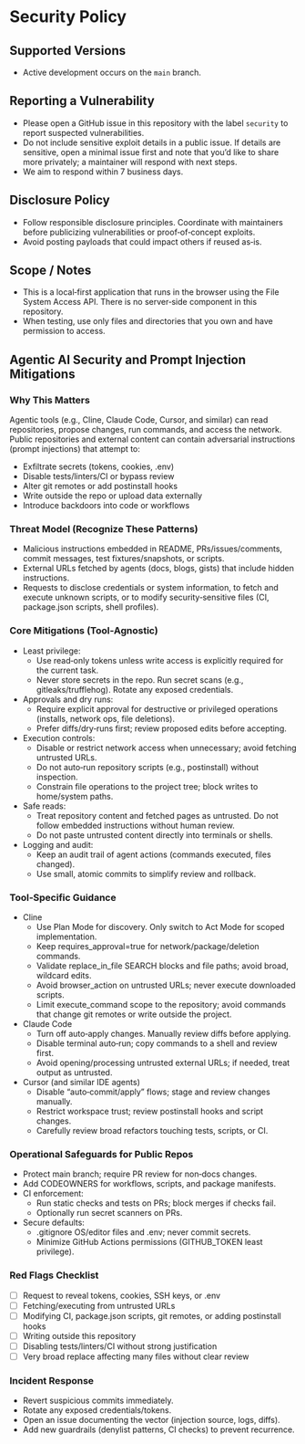 # Security Policy

## Supported Versions
- Active development occurs on the `main` branch.

## Reporting a Vulnerability
- Please open a GitHub issue in this repository with the label `security` to report suspected vulnerabilities.
- Do not include sensitive exploit details in a public issue. If details are sensitive, open a minimal issue first and note that you’d like to share more privately; a maintainer will respond with next steps.
- We aim to respond within 7 business days.

## Disclosure Policy
- Follow responsible disclosure principles. Coordinate with maintainers before publicizing vulnerabilities or proof‑of‑concept exploits.
- Avoid posting payloads that could impact others if reused as‑is.

## Scope / Notes
- This is a local‑first application that runs in the browser using the File System Access API. There is no server‑side component in this repository.
- When testing, use only files and directories that you own and have permission to access.

## Agentic AI Security and Prompt Injection Mitigations

### Why This Matters
Agentic tools (e.g., Cline, Claude Code, Cursor, and similar) can read repositories, propose changes, run commands, and access the network. Public repositories and external content can contain adversarial instructions (prompt injections) that attempt to:
- Exfiltrate secrets (tokens, cookies, .env)
- Disable tests/linters/CI or bypass review
- Alter git remotes or add postinstall hooks
- Write outside the repo or upload data externally
- Introduce backdoors into code or workflows

### Threat Model (Recognize These Patterns)
- Malicious instructions embedded in README, PRs/issues/comments, commit messages, test fixtures/snapshots, or scripts.
- External URLs fetched by agents (docs, blogs, gists) that include hidden instructions.
- Requests to disclose credentials or system information, to fetch and execute unknown scripts, or to modify security‑sensitive files (CI, package.json scripts, shell profiles).

### Core Mitigations (Tool‑Agnostic)
- Least privilege:
  - Use read‑only tokens unless write access is explicitly required for the current task.
  - Never store secrets in the repo. Run secret scans (e.g., gitleaks/trufflehog). Rotate any exposed credentials.
- Approvals and dry runs:
  - Require explicit approval for destructive or privileged operations (installs, network ops, file deletions).
  - Prefer diffs/dry‑runs first; review proposed edits before accepting.
- Execution controls:
  - Disable or restrict network access when unnecessary; avoid fetching untrusted URLs.
  - Do not auto‑run repository scripts (e.g., postinstall) without inspection.
  - Constrain file operations to the project tree; block writes to home/system paths.
- Safe reads:
  - Treat repository content and fetched pages as untrusted. Do not follow embedded instructions without human review.
  - Do not paste untrusted content directly into terminals or shells.
- Logging and audit:
  - Keep an audit trail of agent actions (commands executed, files changed).
  - Use small, atomic commits to simplify review and rollback.

### Tool‑Specific Guidance
- Cline
  - Use Plan Mode for discovery. Only switch to Act Mode for scoped implementation.
  - Keep requires_approval=true for network/package/deletion commands.
  - Validate replace_in_file SEARCH blocks and file paths; avoid broad, wildcard edits.
  - Avoid browser_action on untrusted URLs; never execute downloaded scripts.
  - Limit execute_command scope to the repository; avoid commands that change git remotes or write outside the project.
- Claude Code
  - Turn off auto‑apply changes. Manually review diffs before applying.
  - Disable terminal auto‑run; copy commands to a shell and review first.
  - Avoid opening/processing untrusted external URLs; if needed, treat output as untrusted.
- Cursor (and similar IDE agents)
  - Disable “auto‑commit/apply” flows; stage and review changes manually.
  - Restrict workspace trust; review postinstall hooks and script changes.
  - Carefully review broad refactors touching tests, scripts, or CI.

### Operational Safeguards for Public Repos
- Protect main branch; require PR review for non‑docs changes.
- Add CODEOWNERS for workflows, scripts, and package manifests.
- CI enforcement:
  - Run static checks and tests on PRs; block merges if checks fail.
  - Optionally run secret scanners on PRs.
- Secure defaults:
  - .gitignore OS/editor files and .env; never commit secrets.
  - Minimize GitHub Actions permissions (GITHUB_TOKEN least privilege).

### Red Flags Checklist
- [ ] Request to reveal tokens, cookies, SSH keys, or .env
- [ ] Fetching/executing from untrusted URLs
- [ ] Modifying CI, package.json scripts, git remotes, or adding postinstall hooks
- [ ] Writing outside this repository
- [ ] Disabling tests/linters/CI without strong justification
- [ ] Very broad replace affecting many files without clear review

### Incident Response
- Revert suspicious commits immediately.
- Rotate any exposed credentials/tokens.
- Open an issue documenting the vector (injection source, logs, diffs).
- Add new guardrails (denylist patterns, CI checks) to prevent recurrence.

